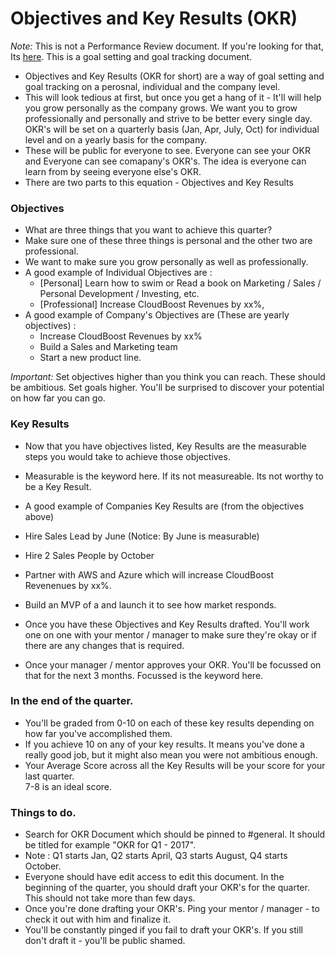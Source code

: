 # Objectives and Key Results (OKR)

*Note:* This is not a Performance Review document. If you're looking for that, Its [here](/people-operations/peformance-review/README.md). This is a goal setting and goal tracking document.


- Objectives and Key Results (OKR for short) are a way of goal setting and goal tracking on a perosnal, individual and the company level.
- This will look tedious at first, but once you get a hang of it - It'll will help you grow personally as the company grows. We want you to grow professionally and personally and strive to be better every single day.
OKR's will be set on a quarterly basis (Jan, Apr, July, Oct) for individual level and on a yearly basis for the company.
- These will be public for everyone to see. Everyone can see your OKR and Everyone can see comapany's OKR's. The idea is everyone can learn from by seeing everyone else's OKR.
- There are two parts to this equation  - Objectives and Key Results

### Objectives
- What are three things that you want to achieve this quarter?
- Make sure one of these three things is personal and the other two are professional.
- We want to make sure you grow personally as well as professionally.
- A good example of Individual Objectives are :
  - [Personal] Learn how to swim or Read a book on Marketing / Sales / Personal Development / Investing, etc.
  - [Professional] Increase CloudBoost Revenues by xx%,
- A good example of Company's Objectives are (These are yearly objectives) :
  - Increase CloudBoost Revenues by xx%
  - Build a Sales and Marketing team
  - Start a new product line.

*Important:* Set objectives higher than you think you can reach. These should be ambitious. Set goals higher. You'll be surprised to discover your potential on how far you can go.

### Key Results

- Now that you have objectives listed, Key Results are the measurable steps you would take to achieve those objectives.
- Measurable is the keyword here. If its not measureable. Its not worthy to be a Key Result.
- A good example of Companies Key Results are (from the objectives above)
- Hire Sales Lead by June (Notice: By June is measurable)
- Hire 2 Sales People by October
- Partner with AWS and Azure which will increase CloudBoost Revenenues by xx%.
- Build an MVP of a <NewProduct> and launch it to see how market responds.

- Once you have these Objectives and Key Results drafted. You'll work one on one with your mentor / manager to make sure they're okay or if there are any changes that is required.
- Once your manager / mentor approves your OKR. You'll be focussed on that for the next 3 months. Focussed is the keyword here.

### In the end of the quarter.

- You'll be graded from 0-10 on each of these key results depending on how far you've accomplished them.
- If you achieve 10 on any of your key results. It means you've done a really good job, but it might also mean you were not ambitious enough.
- Your Average Score across all the Key Results will be your score for your last quarter.  
7-8 is an ideal score.

### Things to do.

- Search for OKR Document which should be pinned to #general. It should be titled for example "OKR for Q1 - 2017".
- Note :  Q1 starts Jan, Q2 starts April, Q3 starts August, Q4 starts October.  
- Everyone should have edit access to edit this document. In the beginning of the quarter, you should draft your OKR's for the quarter. This should not take more than few days.
- Once you're done drafting your OKR's. Ping your mentor / manager - to check it out with him and finalize it.
- You'll be constantly pinged if you fail to draft your OKR's. If you still don't draft it - you'll be public shamed.
